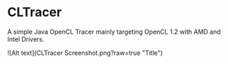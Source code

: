 # CLTracer

A simple Java OpenCL Tracer mainly targeting OpenCL 1.2 with AMD and Intel Drivers.

![Alt text](CLTracer Screenshot.png?raw=true "Title")
